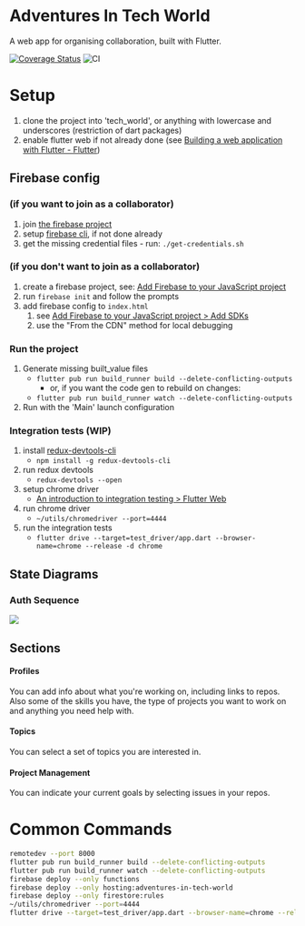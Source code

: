 # Adventures In Tech World

A web app for organising collaboration, built with Flutter. 

[![Coverage Status](https://coveralls.io/repos/github/Adventures-In/Tech-World/badge.svg?branch=dev)](https://coveralls.io/github/Adventures-In/Tech-World?branch=dev)
![CI](https://github.com/Adventures-In/Tech-World/workflows/CI/badge.svg)

# Setup 

1. clone the project into 'tech_world', or anything with lowercase and underscores (restriction of dart packages)
1. enable flutter web if not already done (see [Building a web application with Flutter - Flutter](https://flutter.dev/docs/get-started/web))

## Firebase config 
### (if you want to join as a collaborator)
1. join [the firebase project](https://console.firebase.google.com/project/adventures-in-tech-world)
1. setup [firebase cli](https://firebase.google.com/docs/cli), if not done already
1. get the missing credential files - run: `./get-credentials.sh`

### (if you don't want to join as a collaborator)
1. create a firebase project, see: [Add Firebase to your JavaScript project](https://firebase.google.com/docs/web/setup)
1. run `firebase init` and follow the prompts 
1. add firebase config to `index.html`
   1. see [Add Firebase to your JavaScript project > Add SDKs](https://firebase.google.com/docs/web/setup#add-sdks-initialize)
   1. use the "From the CDN" method for local debugging 

### Run the project
1. Generate missing built_value files 
   - `flutter pub run build_runner build --delete-conflicting-outputs`
     - or, if you want the code gen to rebuild on changes: 
   - `flutter pub run build_runner watch --delete-conflicting-outputs`
1. Run with the 'Main' launch configuration 

### Integration tests (WIP) 
1. install [redux-devtools-cli](https://github.com/reduxjs/redux-devtools/tree/master/packages/redux-devtools-cli)
   - `npm install -g redux-devtools-cli`
1. run redux devtools
   - `redux-devtools --open`
1. setup chrome driver 
   - [An introduction to integration testing > Flutter Web](https://flutter.dev/docs/cookbook/testing/integration/introduction#6b-web)
1. run chrome driver 
   - `~/utils/chromedriver --port=4444`
1. run the integration tests 
   - `flutter drive --target=test_driver/app.dart --browser-name=chrome --release -d chrome`

## State Diagrams 

### Auth Sequence 

![](https://docs.google.com/drawings/d/e/2PACX-1vR9GnJw-lPS7YUP-By-OmTua2vrPwW89MHf7YxWZssHgWAhIblWBg9mEwiZiiJx8YWbolNfRlYedHjM/pub?w=1242&h=984)

## Sections 
#### Profiles 

You can add info about what you're working on, including links to repos. Also some of the skills you have, the type of projects you want to work on and anything you need help with.

#### Topics 

You can select a set of topics you are interested in. 

#### Project Management 

You can indicate your current goals by selecting issues in your repos. 

# Common Commands 

```sh
remotedev --port 8000
flutter pub run build_runner build --delete-conflicting-outputs
flutter pub run build_runner watch --delete-conflicting-outputs
firebase deploy --only functions
firebase deploy --only hosting:adventures-in-tech-world
firebase deploy --only firestore:rules
~/utils/chromedriver --port=4444
flutter drive --target=test_driver/app.dart --browser-name=chrome --release -d chrome
```